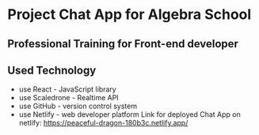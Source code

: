 # Project Chat App for Algebra School  

## Professional Training for Front-end developer

## Used Technology
- use React - JavaScript library
- use Scaledrone - Realtime API
- use GitHub -  version control system
- use Netlify - web developer platform
Link for deployed Chat App on netlify: https://peaceful-dragon-180b3c.netlify.app/
